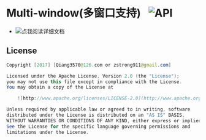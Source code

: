 # Multi-window(多窗口支持)   ![API](https://img.shields.io/badge/API-24%2B-blue.svg?style=flat)

* ![点我阅读详细文档](https://github.com/Qiang3570/Multi-window/wiki)

## License
```java
Copyright [2017] [Qiang3570@126.com or zstrong911@gmail.com]

Licensed under the Apache License, Version 2.0 (the "License");
you may not use this file except in compliance with the License.
You may obtain a copy of the License at

    ![http://www.apache.org/licenses/LICENSE-2.0](http://www.apache.org/licenses/LICENSE-2.0)

Unless required by applicable law or agreed to in writing, software
distributed under the License is distributed on an "AS IS" BASIS,
WITHOUT WARRANTIES OR CONDITIONS OF ANY KIND, either express or implied.
See the License for the specific language governing permissions and
limitations under the License.
```
